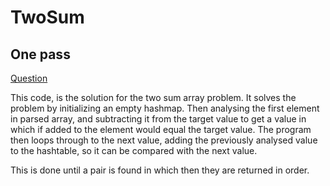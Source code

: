 # TwoSum

## One pass

[Question](https://leetcode.com/problems/two-sum/)

This code, is the solution for the two sum array problem. It solves the problem by initializing an empty hashmap. Then analysing the first element in parsed array, and subtracting it from the target value to get a value in which if added to the element would equal the target value. The program then loops through to the next value, adding the previously analysed value to the hashtable, so it can be compared with the next value.

This is done until a pair is found in which then they are returned in order.

